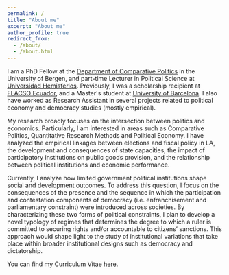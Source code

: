 ```yaml
---
permalink: /
title: "About me"
excerpt: "About me"
author_profile: true
redirect_from: 
  - /about/
  - /about.html
---
```


I am a PhD Fellow at the [Department of Comparative Politics](https://www.uib.no/sampol) in the University of Bergen, and part-time Lecturer in Political Science at [Universidad Hemisferios](https://www.uhemisferios.edu.ec/). Previously, I was a scholarship recipient at [FLACSO Ecuador](https://www.flacso.edu.ec/), and a Master's student at [University of Barcelona](https://web.ub.edu/en/web/ub/). I also have worked as Research Assistant in several projects related to political economy and democracy studies (mostly empirical).

My research broadly focuses on the intersection between politics and economics. Particularly, I am interested in areas such as Comparative Politics, Quantitative Research Methods and Political Economy. I have analyzed the empirical linkages between elections and fiscal policy in LA, the development and consequences of state capacities, the impact of participatory institutions on public goods provision, and the relationship between political institutions and economic performance. 

Currently, I analyze how limited government political institutions shape social and development outcomes. To address this question, I focus on the consequences of the presence and the sequence in which the participation and contestation components of democracy (i.e. enfranchisement and parliamentary constraint) were introduced across societies. By characterizing these two forms of political constraints, I plan to develop a novel typology of regimes that determines the degree to which a ruler is committed to securing rights and/or accountable to citizens’ sanctions. This approach would shape light to the study of institutional variations that take place within broader institutional designs such as democracy and dictatorship.

You can find my Curriculum Vitae [here](https://ealvarezb.github.io/files/CV_AlvarezBarreno.pdf).
